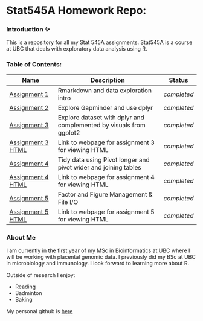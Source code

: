 # Stat545A Homework Repo: 
### Introduction :sparkles:
This is a repository for all my Stat 545A assignments. Stat545A is a course at UBC that deals with exploratory data analysis using R.
### Table of Contents:
|Name | Description | Status|
| --- | --- | --- |
| [Assignment 1](https://github.com/STAT545-UBC-hw-2019-20/stat545-hw-almas2019/tree/master/Hw01) | Rmarkdown and data exploration intro | _completed_|
| [Assignment 2](https://github.com/STAT545-UBC-hw-2019-20/stat545-hw-almas2019/tree/master/HW02) | Explore Gapminder and use dplyr | _completed_|
| [Assignment 3](https://github.com/STAT545-UBC-hw-2019-20/stat545-hw-almas2019/tree/master/HW03) | Explore dataset with dplyr and complemented by visuals from ggplot2 | _completed_|
| [Assignment 3 HTML](https://stat545-ubc-hw-2019-20.github.io/stat545-hw-almas2019/HW03/Hw03_dplyr_ggplot2_Part_II.html)| Link to webpage for assignment 3 for viewing HTML | _completed_|
| [Assignment 4](https://github.com/STAT545-UBC-hw-2019-20/stat545-hw-almas2019/tree/master/HW04) | Tidy data using Pivot longer and pivot wider and joining tables | _completed_|
| [Assignment 4 HTML](https://stat545-ubc-hw-2019-20.github.io/stat545-hw-almas2019/Hw04/HW04_tidy_data_and_joins.html)| Link to webpage for assignment 4 for viewing HTML | _completed_|
| [Assignment 5](https://github.com/STAT545-UBC-hw-2019-20/stat545-hw-almas2019/tree/master/HW05) | Factor and Figure Management & File I/O | _completed_|
| [Assignment 5 HTML](https://stat545-ubc-hw-2019-20.github.io/stat545-hw-almas2019/HW05/Hw05_factor_figure_mngmnt.html)| Link to webpage for assignment 5 for viewing HTML | _completed_|

### About Me 
I am currently in the first year of my MSc in Bioinformatics at UBC where I will be working with placental genomic data. I previously did my BSc at UBC in microbiology and immunology. I look forward to learning more about R. 

Outside of research I enjoy:
* Reading
* Badminton
* Baking

My personal github is [here](https://github.com/almas2019)

